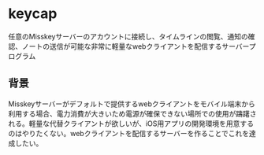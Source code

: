 # keycap
任意のMisskeyサーバーのアカウントに接続し、タイムラインの閲覧、通知の確認、ノートの送信が可能な非常に軽量なwebクライアントを配信するサーバープログラム

## 背景
Misskeyサーバーがデフォルトで提供するwebクライアントをモバイル端末から利用する場合、電力消費が大きいため電源が確保できない場所での使用が躊躇される。軽量な代替クライアントが欲しいが、iOS用アプリの開発環境を用意するのはやりたくない。webクライアントを配信するサーバーを作ることでこれを達成したい。
